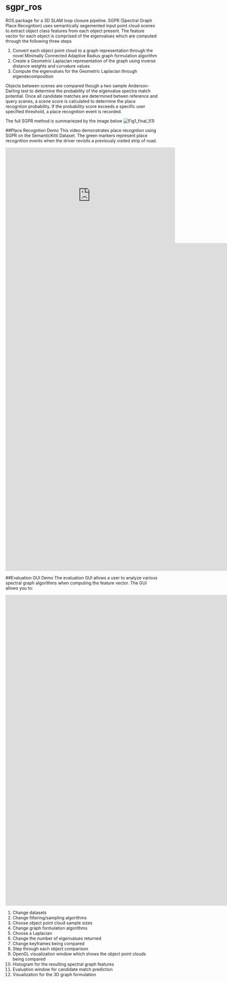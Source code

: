 # sgpr_ros
ROS package for a 3D SLAM loop closure pipeline. SGPR (Spectral Graph Place Recogntion) uses semantically segemented input point cloud scenes to extract object class features from each object present. The feature vector for each object is comprised of the eigenvalues which are computed through the following three steps

1. Convert each object point cloud to a graph representation through the novel Minimally Connected Adaptive Radius graph formulation algorithm
2. Create a Geometric Laplacian representation of the graph using inverse distance weights and curvature values
3. Compute the eigenvalues for the Geometric Laplacian through eigendecomposition

Objects between scenes are compared though a two sample Anderson-Darling test to determine the probability of the eigenvalue spectra match potential. Once all candidate matches are determined betwen reference and query scenes, a scene score is calculated to determine the place recogntion probability. If the probability score exceeds a specific user specified threshold, a place recognition event is recorded.

The full SGPR method is summariezed by the image below
![Fig1_final_1(1)](https://user-images.githubusercontent.com/45575958/231811520-7f5480e3-9d93-4d66-bad4-7b66da0cdf38.png)

##Place Recogntion Demo
This video demonstrates place recogntion using SGPR on the SemanticKitti Dataset. The green markers represent place recognition events when the driver revisits a previously visited strip of road.
<iframe src="https://player.vimeo.com/video/813694525?h=9e865c5615" width="560" height="315" frameborder="0" allowfullscreen></iframe>


<iframe src="https://player.vimeo.com/video/813694525?h=9e865c5615&amp;badge=0&amp;autopause=0&amp;player_id=0&amp;app_id=58479" width="1920" height="1080" frameborder="0" allow="autoplay; fullscreen; picture-in-picture" allowfullscreen title="semnaticKittiDemo"></iframe>

##Evaluation GUI Demo
The evaluation GUI allows a user to analyze various spectral graph algorithms when computing the feature vector. The GUI allows you to:

<iframe src="https://player.vimeo.com/video/808135753?h=2c3c58a134&amp;badge=0&amp;autopause=0&amp;player_id=0&amp;app_id=58479" width="1848" height="1024" frameborder="0" allow="autoplay; fullscreen; picture-in-picture" allowfullscreen title="eval_pipeline"></iframe>

1. Change datasets
2. Change filtering/sampling algorithms
3. Choose object point cloud sample sizes
4. Change graph formulation algorithms
5. Choose a Laplacian
6. Change the number of eigenvalues returned
7. Change keyframes being compared
8. Step through each object comparison
9. OpenGL visualization window which shows the object point clouds being compared
10. Histogram for the resulting spectral graph features
11. Evaluation window for candidate match prediction
12. Visualization for the 3D graph formulation
